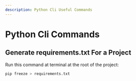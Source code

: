 ```yaml
---
description: Python Cli Useful Commands
---
```


# Python Cli Commands

## Generate requirements.txt For a Project

Run this command at terminal at the root of the project:

```python
pip freeze > requirements.txt
```
